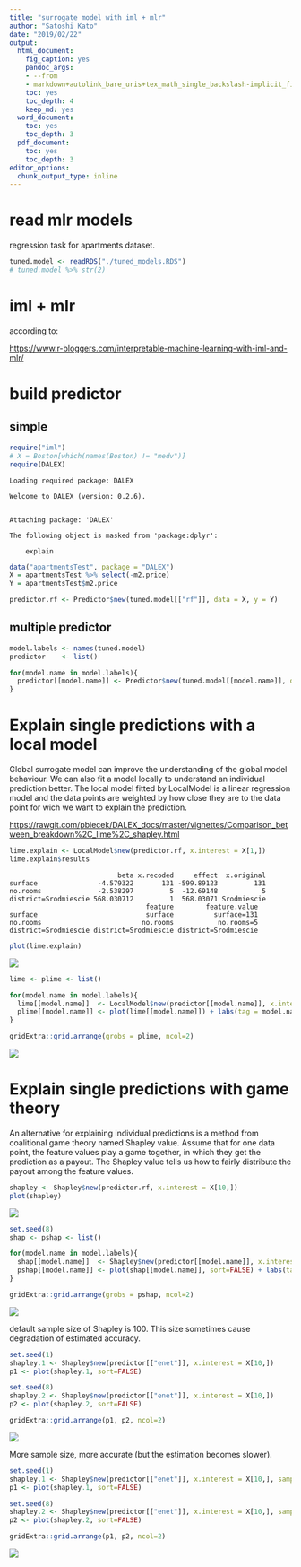```yaml
---
title: "surrogate model with iml + mlr"
author: "Satoshi Kato"
date: "2019/02/22"
output:
  html_document:
    fig_caption: yes
    pandoc_args:
    - --from
    - markdown+autolink_bare_uris+tex_math_single_backslash-implicit_figures
    toc: yes
    toc_depth: 4
    keep_md: yes
  word_document:
    toc: yes
    toc_depth: 3
  pdf_document:
    toc: yes
    toc_depth: 3
editor_options: 
  chunk_output_type: inline
---
```




# read mlr models

regression task for apartments dataset.


```r
tuned.model <- readRDS("./tuned_models.RDS")
# tuned.model %>% str(2)
```


# iml + mlr

according to:

https://www.r-bloggers.com/interpretable-machine-learning-with-iml-and-mlr/


# build predictor

## simple


```r
require("iml")
# X = Boston[which(names(Boston) != "medv")]
require(DALEX)
```

```
Loading required package: DALEX
```

```
Welcome to DALEX (version: 0.2.6).
```

```

Attaching package: 'DALEX'
```

```
The following object is masked from 'package:dplyr':

    explain
```

```r
data("apartmentsTest", package = "DALEX")
X = apartmentsTest %>% select(-m2.price)
Y = apartmentsTest$m2.price

predictor.rf <- Predictor$new(tuned.model[["rf"]], data = X, y = Y)
```


## multiple predictor


```r
model.labels <- names(tuned.model)
predictor    <- list()

for(model.name in model.labels){
  predictor[[model.name]] <- Predictor$new(tuned.model[[model.name]], data = X, y = Y)
}
```


# Explain single predictions with a local model

Global surrogate model can improve the understanding of the global model behaviour.
We can also fit a model locally to understand an individual prediction better. The local model fitted by LocalModel is a linear regression model and the data points are weighted by how close they are to the data point for wich we want to explain the prediction.

https://rawgit.com/pbiecek/DALEX_docs/master/vignettes/Comparison_between_breakdown%2C_lime%2C_shapley.html




```r
lime.explain <- LocalModel$new(predictor.rf, x.interest = X[1,])
lime.explain$results
```

```
                           beta x.recoded     effect  x.original
surface               -4.579322       131 -599.89123         131
no.rooms              -2.538297         5  -12.69148           5
district=Srodmiescie 568.030712         1  568.03071 Srodmiescie
                                  feature        feature.value
surface                           surface          surface=131
no.rooms                         no.rooms           no.rooms=5
district=Srodmiescie district=Srodmiescie district=Srodmiescie
```


```r
plot(lime.explain)
```

![](060_singlePrediction_lime_Shapley_files/figure-html/unnamed-chunk-4-1.png)<!-- -->




```r
lime <- plime <- list()

for(model.name in model.labels){
  lime[[model.name]]  <- LocalModel$new(predictor[[model.name]], x.interest = X[10,])
  plime[[model.name]] <- plot(lime[[model.name]]) + labs(tag = model.name)
}

gridExtra::grid.arrange(grobs = plime, ncol=2)
```

![](060_singlePrediction_lime_Shapley_files/figure-html/unnamed-chunk-5-1.png)<!-- -->


# Explain single predictions with game theory

An alternative for explaining individual predictions is a method from coalitional game theory named Shapley value.
Assume that for one data point, the feature values play a game together, in which they get the prediction as a payout. The Shapley value tells us how to fairly distribute the payout among the feature values.


```r
shapley <- Shapley$new(predictor.rf, x.interest = X[10,])
plot(shapley)
```

![](060_singlePrediction_lime_Shapley_files/figure-html/unnamed-chunk-6-1.png)<!-- -->


```r
set.seed(8)
shap <- pshap <- list()

for(model.name in model.labels){
  shap[[model.name]]  <- Shapley$new(predictor[[model.name]], x.interest = X[10,])
  pshap[[model.name]] <- plot(shap[[model.name]], sort=FALSE) + labs(tag = model.name)
}

gridExtra::grid.arrange(grobs = pshap, ncol=2)
```

![](060_singlePrediction_lime_Shapley_files/figure-html/unnamed-chunk-7-1.png)<!-- -->


default sample size of Shapley is 100. This size sometimes cause degradation of estimated accuracy.


```r
set.seed(1)
shapley.1 <- Shapley$new(predictor[["enet"]], x.interest = X[10,])
p1 <- plot(shapley.1, sort=FALSE)

set.seed(8)
shapley.2 <- Shapley$new(predictor[["enet"]], x.interest = X[10,])
p2 <- plot(shapley.2, sort=FALSE)

gridExtra::grid.arrange(p1, p2, ncol=2)
```

![](060_singlePrediction_lime_Shapley_files/figure-html/unnamed-chunk-8-1.png)<!-- -->

More sample size, more accurate (but the estimation becomes slower).


```r
set.seed(1)
shapley.1 <- Shapley$new(predictor[["enet"]], x.interest = X[10,], sample.size = 100 * 10)
p1 <- plot(shapley.1, sort=FALSE)

set.seed(8)
shapley.2 <- Shapley$new(predictor[["enet"]], x.interest = X[10,], sample.size = 100 * 10)
p2 <- plot(shapley.2, sort=FALSE)

gridExtra::grid.arrange(p1, p2, ncol=2)
```

![](060_singlePrediction_lime_Shapley_files/figure-html/unnamed-chunk-9-1.png)<!-- -->
